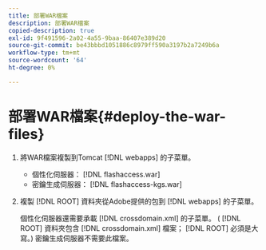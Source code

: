 ```yaml
---
title: 部署WAR檔案
description: 部署WAR檔案
copied-description: true
exl-id: 9f491596-2a02-4a55-9baa-86407e389d20
source-git-commit: be43bbbd1051886c8979ff590a3197b2a7249b6a
workflow-type: tm+mt
source-wordcount: '64'
ht-degree: 0%

---
```


# 部署WAR檔案{#deploy-the-war-files}

1. 將WAR檔案複製到Tomcat [!DNL webapps] 的子菜單。

   * 個性化伺服器： [!DNL flashaccess.war]
   * 密鑰生成伺服器： [!DNL flashaccess-kgs.war]

1. 複製 [!DNL ROOT] 資料夾從Adobe提供的包到 [!DNL webapps] 的子菜單。

   個性化伺服器還需要承載 [!DNL crossdomain.xml] 的子菜單。 ( [!DNL ROOT] 資料夾包含 [!DNL crossdomain.xml] 檔案； [!DNL ROOT] 必須是大寫。) 密鑰生成伺服器不需要此檔案。
